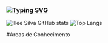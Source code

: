 ### [![Typing SVG](https://readme-typing-svg.demolab.com/?lines=Olá,+Eu+me+chamo+Illee+Lucian+Silva;Cursando+DSM+na+Fatec+Sul)](https://git.io/typing-svg)

![Illee Silva GitHub stats](https://github-readme-stats.vercel.app/api?username=Illee-Silva&show_icons=true&theme=dark)
![Top Langs](https://github-readme-stats.vercel.app/api/top-langs/?username=Illee-Silva&theme=dark&langs_count=8)

#Areas de Conhecimento



<!--
**Illee-Silva/Illee-Silva** is a ✨ _special_ ✨ repository because its `README.md` (this file) appears on your GitHub profile.

Here are some ideas to get you started:

- 🔭 I’m currently working on ...
- 🌱 I’m currently learning ...
- 👯 I’m looking to collaborate on ...
- 🤔 I’m looking for help with ...
- 💬 Ask me about ...
- 📫 How to reach me: ...
- 😄 Pronouns: ...
- ⚡ Fun fact: ...
-->
